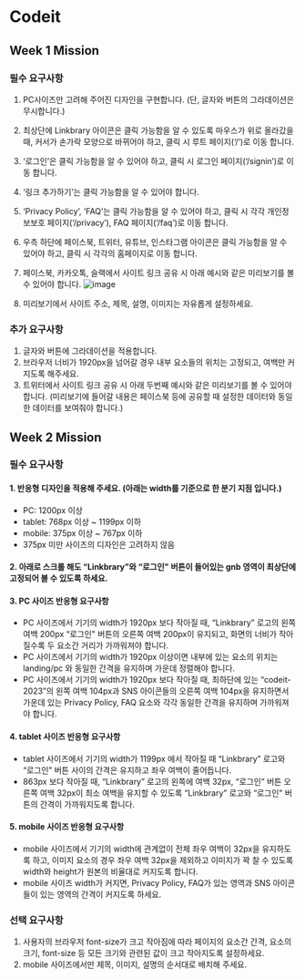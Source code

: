 # Codeit

## Week 1 Mission

### 필수 요구사항

1. PC사이즈만 고려해 주어진 디자인을 구현합니다. (단, 글자와 버튼의 그라데이션은 무시합니다.)
2. 최상단에 Linkbrary 아이콘은 클릭 가능함을 알 수 있도록 마우스가 위로 올라갔을 때, 커서가 손가락 모양으로 바뀌어야 하고, 클릭 시 루트 페이지(‘/’)로 이동 합니다.
3. ‘로그인’은 클릭 가능함을 알 수 있어야 하고, 클릭 시 로그인 페이지(‘/signin’)로 이동 합니다.
4. ‘링크 추가하기’는 클릭 가능함을 알 수 있어야 합니다.
5. ‘Privacy Policy’, ‘FAQ’는 클릭 가능함을 알 수 있어야 하고, 클릭 시 각각 개인정보보호 페이지(‘/privacy’), FAQ 페이지(‘/faq’)로 이동 합니다.
6. 우측 하단에 페이스북, 트위터, 유튜브, 인스타그램 아이콘은 클릭 가능함을 알 수 있어야 하고, 클릭 시 각각의 홈페이지로 이동 합니다.
7. 페이스북, 카카오톡, 슬랙에서 사이트 링크 공유 시 아래 예시와 같은 미리보기를 볼 수 있어야 합니다.
   ![image](https://user-images.githubusercontent.com/85419343/227417908-368ba5f7-017c-4b9f-8cae-8391cf62762f.png)

8. 미리보기에서 사이트 주소, 제목, 설명, 이미지는 자유롭게 설정하세요.

### 추가 요구사항

1. 글자와 버튼에 그라데이션을 적용합니다.
2. 브라우저 너비가 1920px을 넘어갈 경우 내부 요소들의 위치는 고정되고, 여백만 커지도록 해주세요.
3. 트위터에서 사이트 링크 공유 시 아래 두번째 예시와 같은 미리보기를 볼 수 있어야 합니다. (미리보기에 들어갈 내용은 페이스북 등에 공유할 때 설정한 데이터와 동일한 데이터를 보여줘야 합니다.)

## Week 2 Mission

### 필수 요구사항

#### 1. 반응형 디자인을 적용해 주세요. (아래는 width를 기준으로 한 분기 지점 입니다.)

- PC: 1200px 이상
- tablet: 768px 이상 ~ 1199px 이하
- mobile: 375px 이상 ~ 767px 이하
- 375px 미만 사이즈의 디자인은 고려하지 않음

#### 2. 아래로 스크롤 해도 “Linkbrary”와 “로그인" 버튼이 들어있는 gnb 영역이 최상단에 고정되어 볼 수 있도록 하세요.

#### 3. PC 사이즈 반응형 요구사항

- PC 사이즈에서 기기의 width가 1920px 보다 작아질 때, “Linkbrary” 로고의 왼쪽 여백 200px “로그인" 버튼의 오른쪽 여백 200px이 유지되고, 화면의 너비가 작아질수록 두 요소간 거리가 가까워져야 합니다.
- PC 사이즈에서 기기의 width가 1920px 이상이면 내부에 있는 요소의 위치는 landing/pc 와 동일한 간격을 유지하며 가운데 정렬해야 합니다.
- PC 사이즈에서 기기의 width가 1920px 보다 작아질 때, 최하단에 있는 “codeit-2023”의 왼쪽 여백 104px과 SNS 아이콘들의 오른쪽 여백 104px을 유지하면서 가운데 있는 Privacy Policy, FAQ 요소와 각각 동일한 간격을 유지하며 가까워져야 합니다.

#### 4. tablet 사이즈 반응형 요구사항

- tablet 사이즈에서 기기의 width가 1199px 에서 작아질 때 “Linkbrary” 로고와 “로그인” 버튼 사이의 간격은 유지하고 좌우 여백이 줄어듭니다.
- 863px 보다 작아질 때, “Linkbrary” 로고의 왼쪽에 여백 32px, “로그인” 버튼 오른쪽 여백 32px이 최소 여백을 유지할 수 있도록 “Linkbrary” 로고와 “로그인" 버튼의 간격이 가까워지도록 합니다.

#### 5. mobile 사이즈 반응형 요구사항

- mobile 사이즈에서 기기의 width에 관계없이 전체 좌우 여백이 32px을 유지하도록 하고, 이미지 요소의 경우 좌우 여백 32px을 제외하고 이미지가 꽉 찰 수 있도록 width와 height가 원본의 비율대로 커지도록 합니다.
- mobile 사이즈 width가 커지면, Privacy Policy, FAQ가 있는 영역과 SNS 아이콘들이 있는 영역의 간격이 커지도록 하세요.

### 선택 요구사항

1. 사용자의 브라우저 font-size가 크고 작아짐에 따라 페이지의 요소간 간격, 요소의 크기, font-size 등 모든 크기와 관련된 값이 크고 작아지도록 설정하세요.
2. mobile 사이즈에서만 제목, 이미지, 설명의 순서대로 배치해 주세요.
